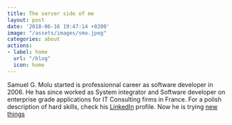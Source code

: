 ```yaml
---
title: The server side of me
layout: post
date: '2018-06-16 19:47:14 +0200'
image: "/assets/images/smo.jpeg"
categories: about
actions:
- label: home
  url: "/blog"
  icon: home
---
```


Samuel G. Molu started is professionnal career as software developer in 2006. He has since worked as System integrator and Software developer on enterprise grade applications for IT Consulting firms in France. For a polish description of hard skills, check his [LinkedIn](https://www.linkedin.com/in/samuelmolu/) profile. Now he is trying [new things](/)
